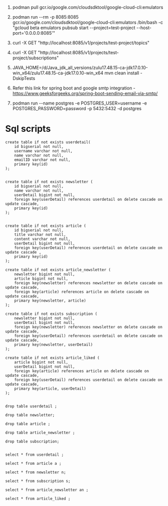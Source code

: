 1. podman pull gcr.io/google.com/cloudsdktool/google-cloud-cli:emulators

2. podman run --rm -p 8085:8085 gcr.io/google.com/cloudsdktool/google-cloud-cli:emulators /bin/bash -c "gcloud beta emulators pubsub start --project=test-project --host-port='0.0.0.0:8085'"

3. curl -X GET "http://localhost:8085/v1/projects/test-project/topics"

4. curl -X GET "http://localhost:8085/v1/projects/test-project/subscriptions"

5. JAVA_HOME=/d/Java_jdk_all_versions/zulu17.48.15-ca-jdk17.0.10-win_x64/zulu17.48.15-ca-jdk17.0.10-win_x64 mvn clean install -DskipTests

6. Refer this link for spring boot and google smtp integration - https://www.geeksforgeeks.org/spring-boot-sending-email-via-smtp/

7. podman run --name postgres -e POSTGRES_USER=username -e POSTGRES_PASSWORD=password -p 5432:5432 -d postgres



# Sql scripts
```
create table if not exists userdetail(
	id bigserial not null,
	username varchar not null,
	name varchar not null,
	emailID varchar not null,
	primary key(id)
);


create table if not exists newsletter (
	id bigserial not null,
	name varchar not null,
	userDetail bigint not null,
	foreign key(userDetail) references userdetail on delete cascade on update cascade, 
	primary key(id)
);


create table if not exists article (
	id bigserial not null,
	title varchar not null,
	content varchar not null,
	userDetail bigint not null,
	foreign key(userDetail) references userdetail on delete cascade on update cascade ,
	primary key(id)
);

create table if not exists article_newsletter (
	newsletter bigint not null,
	article bigint not null,
	foreign key(newsletter) references newsletter on delete cascade on update cascade,
	foreign key(article) references article on delete cascade on update cascade,
	primary key(newsletter, article)
);

create table if not exists subscription (
	newsletter bigint not null,
	userDetail bigint not null,
	foreign key(newsletter) references newsletter on delete cascade on update cascade,
	foreign key(userDetail) references userdetail on delete cascade on update cascade,
	primary key(newsletter, userDetail)
);

create table if not exists article_liked (
	article bigint not null,
	userDetail bigint not null,
	foreign key(article) references article on delete cascade on update cascade,
	foreign key(userDetail) references userdetail on delete cascade on update cascade,
	primary key(article, userDetail)
);


drop table userdetail ;

drop table newsletter;

drop table article ;

drop table article_newsletter ;

drop table subscription;


select * from userdetail ;

select * from article a ;

select * from newsletter n;

select * from subscription s;

select * from article_newsletter an ;

select * from article_liked ;

```